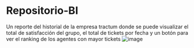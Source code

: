 # Repositorio-BI
Un reporte del historial de la empresa tractum donde se puede visualizar el total de satisfacción del grupo, el total de tickets por fecha y un botón para ver el ranking de los agentes con mayor tickets
![image](https://github.com/Andrecl7/Repositorio-BI/assets/89672617/aa91acbe-1420-453c-9d7e-f964fcbf862a)
